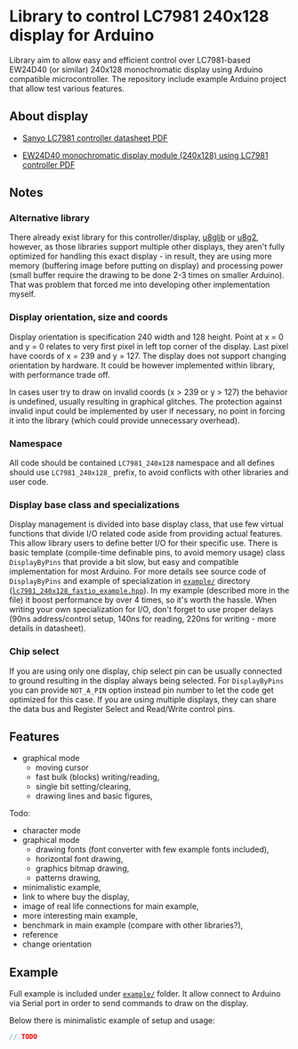 
# Library to control LC7981 240x128 display for Arduino

Library aim to allow easy and efficient control over LC7981-based EW24D40 (or similar) 240x128 monochromatic display using Arduino compatible microcontroller. The repository include example Arduino project that allow test various features.



## About display

* [Sanyo LC7981 controller datasheet PDF](https://www.crystalfontz.com/controllers/Sanyo/LC7981/246/)

* [EW24D40 monochromatic display module (240x128) using LC7981 controller PDF](http://www.mstlcd.co.kr/s_source/download.php?table=es_free4&filename=EW24D40.pdf)



## Notes

### Alternative library

There already exist library for this controller/display, [u8glib](https://github.com/olikraus/u8glib) or [u8g2](https://github.com/olikraus/,u8g2/), however, as those libraries support multiple other displays, they aren't fully optimized for handling this exact display - in result, they are using more memory (buffering image before putting on display) and processing power (small buffer require the drawing to be done 2-3 times on smaller Arduino). That was problem that forced me into developing other implementation myself.

### Display orientation, size and coords

Display orientation is specification 240 width and 128 height. Point at x = 0 and y = 0 relates to very first pixel in left top corner of the display. Last pixel have coords of x = 239 and y = 127. The display does not support changing orientation by hardware. It could be however implemented within library, with performance trade off.

In cases user try to draw on invalid coords (x > 239 or y > 127) the behavior is undefined, usually resulting in graphical glitches. The protection against invalid input could be implemented by user if necessary, no point in forcing it into the library (which could provide unnecessary overhead).

### Namespace

All code should be contained `LC7981_240x128` namespace and all defines should use `LC7981_240x128_` prefix, to avoid conflicts with other libraries and user code.

### Display base class and specializations

Display management is divided into base display class, that use few virtual functions that divide I/O related code aside from providing actual features. This allow library users to define better I/O for their specific use. There is basic template (compile-time definable pins, to avoid memory usage) class `DisplayByPins` that provide a bit slow, but easy and compatible implementation for most Arduino. For more details see source code of `DisplayByPins` and example of specialization in [`example/`](example/) directory ([`lc7981_240x128_fastio_example.hpp`](example/lc7981_240x128_fastio_example.hpp)). In my example (described more in the file) it boost performance by over 4 times, so it's worth the hassle. When writing your own specialization for I/O, don't forget to use proper delays (90ns address/control setup, 140ns for reading, 220ns for writing - more details in datasheet).

### Chip select

If you are using only one display, chip select pin can be usually connected to ground resulting in the display always being selected. For `DisplayByPins` you can provide `NOT_A_PIN` option instead pin number to let the code get optimized for this case. If you are using multiple displays, they can share the data bus and Register Select and Read/Write control pins.



## Features

+ graphical mode
    + moving cursor
    + fast bulk (blocks) writing/reading,
    + single bit setting/clearing,
    + drawing lines and basic figures,

Todo:

- character mode
- graphical mode
    - drawing fonts (font converter with few example fonts included),
    - horizontal font drawing,
    - graphics bitmap drawing,
    - patterns drawing,
- minimalistic example,
- link to where buy the display,
- image of real life connections for main example,
- more interesting main example,
- benchmark in main example (compare with other libraries?),
- reference
- change orientation



## Example

Full example is included under [`example/`](example/) folder. It allow connect to Arduino via Serial port in order to send commands to draw on the display.

Below there is minimalistic example of setup and usage:

```cpp
// TODO
```


